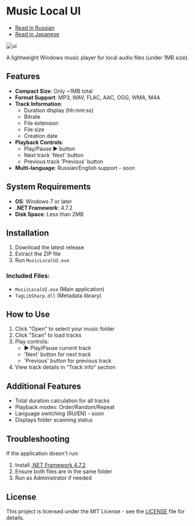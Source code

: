 # Music Local UI

- [Read in Russian](README.ru.md)
- [Read in Japanese](README.ja.md)

![ui](https://github.com/user-attachments/assets/6aa030e0-b3b0-4f1d-99df-3f6403cb037d)


A lightweight Windows music player for local audio files (under 1MB size).

## Features
- **Compact Size**: Only ~1MB total
- **Format Support**: MP3, WAV, FLAC, AAC, OGG, WMA, M4A
- **Track Information**:
  - Duration display (hh:mm:ss)
  - Bitrate
  - File extension
  - File size
  - Creation date
- **Playback Controls**:
  - Play/Pause ▶️ button
  - Next track 'Next' button
  - Previous track 'Previous' button
- **Multi-language**: Russian/English support - soon

## System Requirements
- **OS**: Windows 7 or later
- **.NET Framework**: 4.7.2
- **Disk Space**: Less than 2MB

## Installation
1. Download the latest release
2. Extract the ZIP file
3. Run `MusicLocalUI.exe`

### Included Files:
- `MusicLocalUI.exe` (Main application)
- `TagLibSharp.dll` (Metadata library)

## How to Use
1. Click "Open" to select your music folder
2. Click "Scan" to load tracks
3. Play controls:
   - ▶️ Play/Pause current track
   - 'Next' button for next track
   - 'Previous' button for previous track
4. View track details in "Track info" section

## Additional Features
- Total duration calculation for all tracks
- Playback modes: Order/Random/Repeat
- Language switching (RU/EN) - soon
- Displays folder scanning status

## Troubleshooting
If the application doesn't run:
1. Install [.NET Framework 4.7.2](https://dotnet.microsoft.com/download/dotnet-framework/net472)
2. Ensure both files are in the same folder
3. Run as Administrator if needed

## License
This project is licensed under the MIT License - see the [LICENSE](LICENSE) file for details.
